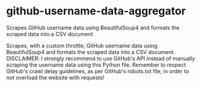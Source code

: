 # github-username-data-aggregator
Scrapes GitHub username data using BeautifulSoup4 and formats the scraped data into a CSV document

Scrapes, with a custom throttle, GitHub username data using BeautifulSoup4 and formats the scraped data into a CSV document.
DISCLAIMER: I strongly recommend to use GitHub's API instead of manually scraping the username data using this Python file. Remember to respect GitHub's crawl delay guidelines, as per GitHub's robots.txt file, in order to not overload the website with requests!
